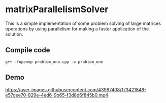 # matrixParallelismSolver
This is a simple implementation of some problem solving of large
matrices operations by using parallelism for making a faster application
of the solution.

## Compile code
```
g++ -fopenmp problem_one.cpp -o problem_one
```

## Demo


https://user-images.githubusercontent.com/43997408/173421848-e57dee70-829e-4ed6-9b65-f3d8d6f845b0.mp4


